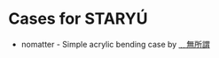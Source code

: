 # Cases for STARYÚ

* nomatter - Simple acrylic bending case by [﹏無所謂](mailto:super-csy.hhh@hotmail.com)

